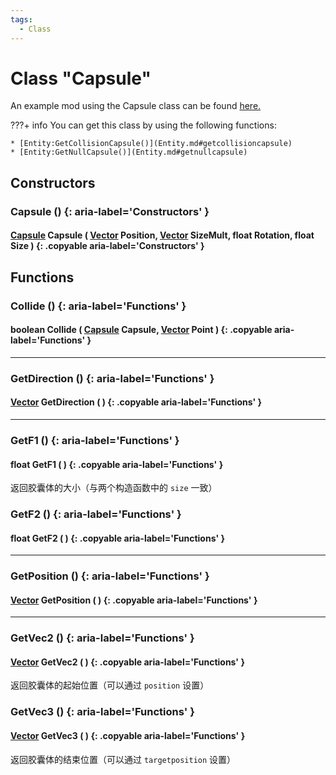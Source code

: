 ```yaml
---
tags:
  - Class
---
```

# Class "Capsule"

An example mod using the Capsule class can be found [here.](./examples/Capsules.md)

???+ info
    You can get this class by using the following functions:

    * [Entity:GetCollisionCapsule()](Entity.md#getcollisioncapsule)
    * [Entity:GetNullCapsule()](Entity.md#getnullcapsule)
        
## Constructors
### Capsule () {: aria-label='Constructors' }
#### [Capsule](Capsule.md) Capsule ( [Vector](Vector.md) Position, [Vector](Vector.md) SizeMult, float Rotation, float Size ) {: .copyable aria-label='Constructors' }
## Functions

### Collide () {: aria-label='Functions' }
#### boolean Collide ( [Capsule](Capsule.md) Capsule, [Vector](Vector.md) Point ) {: .copyable aria-label='Functions' }

___
### GetDirection () {: aria-label='Functions' }
#### [Vector](Vector.md) GetDirection ( ) {: .copyable aria-label='Functions' }

___
### GetF1 () {: aria-label='Functions' }
#### float GetF1 ( ) {: .copyable aria-label='Functions' }
返回胶囊体的大小（与两个构造函数中的 `size` 一致）
### GetF2 () {: aria-label='Functions' }
#### float GetF2 ( ) {: .copyable aria-label='Functions' }

___
### GetPosition () {: aria-label='Functions' }
#### [Vector](Vector.md) GetPosition ( ) {: .copyable aria-label='Functions' }

___
### GetVec2 () {: aria-label='Functions' }
#### [Vector](Vector.md) GetVec2 ( ) {: .copyable aria-label='Functions' }
返回胶囊体的起始位置（可以通过 `position` 设置）

### GetVec3 () {: aria-label='Functions' }
#### [Vector](Vector.md) GetVec3 ( ) {: .copyable aria-label='Functions' }
返回胶囊体的结束位置（可以通过 `targetposition` 设置）